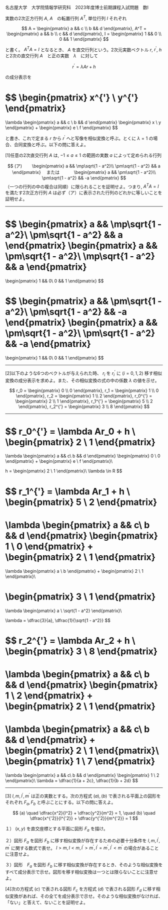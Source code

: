 名古屋大学　大学院情報学研究科　2023年度博士前期課程入試問題　数I

実数の2次正方行列 $A$, $A$　の転置行列 $A^T$, 単位行列 $I$ それぞれ

$$
  A = 
    \begin{pmatrix}
      a && c \\
      b && d
    \end{pmatrix},
  A^T = 
    \begin{pmatrix}
      a && b \\
      c && d
    \end{pmatrix},
  I =
    \begin{pmatrix}
      1 && 0 \\
      0 && 1
    \end{pmatrix}
$$

と書く。 $A^TA = I$ となるとき、 $A$ を直交行列という。2次元実数ベクトル $r$, $r^{'}$, $h$　と2次の直交行列 $A$　と正の実数　$\lambda$　に対して

$$
  r^{'} = \lambda Ar + h
$$

の成分表示を

$$
  \begin{pmatrix}
    x^{'} \\
    y^{'}
  \end{pmatrix}
  =
  \lambda
    \begin{pmatrix}
      a && c \\
      b && d
    \end{pmatrix}
    \begin{pmatrix}
      x \\
      y
    \end{pmatrix}
  +
    \begin{pmatrix}
      e \\
      f
     \end{pmatrix}
$$

と書き、これで定まる $r$ から $r^{'}$ へと写像を相似変換と呼ぶ。とくに $\lambda = 1$ の場合、合同変換と呼ぶ。以下の問に答えよ。

\[1]任意の2次直交行列 $A$ は, $-1 \le a \le 1$ の範囲の実数 $a$ によって定められる行列

$$
  (ア)
  　　\begin{pmatrix}
        a && \mp\sqrt{1 - a^2}\\
        \pm\sqrt{1 - a^2} && a
     \end{pmatrix}
 　または
 　　　\begin{pmatrix}
        a && \pm\sqrt{1 - a^2}\\
        \pm\sqrt{1 - a^2} && -a
     \end{pmatrix}
$$
（一つの行列の中の複合は同順）に限られることを証明せよ。つまり, $A^TA = I$ を満たす2次正方行列 $A$ は必ず（ア）に表示された行列のどれかに等しいことを証明せよ。

---
$$
  \begin{pmatrix}
    a && \mp\sqrt{1 - a^2}\\
    \pm\sqrt{1 - a^2} && a
  \end{pmatrix}
  \begin{pmatrix}
    a && \pm\sqrt{1 - a^2}\\
    \mp\sqrt{1 - a^2} && a
  \end{pmatrix}
  =
  \begin{pmatrix}
    1 && 0\\
    0 && 1
  \end{pmatrix}
$$

$$
  \begin{pmatrix}
    a && \pm\sqrt{1 - a^2}\\
    \pm\sqrt{1 - a^2} && -a
  \end{pmatrix}
  \begin{pmatrix}
    a && \pm\sqrt{1 - a^2}\\
    \pm\sqrt{1 - a^2} && -a
  \end{pmatrix}
  =
  \begin{pmatrix}
    1 && 0\\
    0 && 1
  \end{pmatrix}
$$

---
\[2]以下のような6つのベクトルが与えられた時、 $r_i$ を $r_i^{'}$ に $(i = 0,1 ,2)$ 移す相似変換の成分表示を求めよ。また、その相似変換の式の中の係数 $\lambda$ の値を示せ。

$$
  r_0 =
    \begin{pmatrix}
      0 \\
      0 
    \end{pmatrix},
  r_1 =
    \begin{pmatrix}
      1 \\
      0
    \end{pmatrix},
  r_2 =
    \begin{pmatrix}
      1 \\
      2
    \end{pmatrix},
  r_0^{'} =
    \begin{pmatrix}
      2 \\
      1
    \end{pmatrix},
  r_1^{'} =
    \begin{pmatrix}
      5 \\
      2
    \end{pmatrix},
  r_2^{'} =
    \begin{pmatrix}
      3 \\
      8
    \end{pmatrix}
$$

---

$$
  r_0^{'} = \lambda Ar_0 + h \\
  \begin{pmatrix}
    2 \\
    1 
  \end{pmatrix}
  = 
  \lambda
  \begin{pmatrix}
    a && c\\
    b && d
  \end{pmatrix}
  \begin{pmatrix}
    0 \\
    0 
  \end{pmatrix}
  +
  \begin{pmatrix}
    e \\
    f 
  \end{pmatrix}\\

  h = 
  \begin{pmatrix}
    2 \\
    1 
  \end{pmatrix}\\
  \lambda \in R
$$

$$
  r_1^{'} = \lambda Ar_1 + h \\
  \begin{pmatrix}
    5 \\
    2 
  \end{pmatrix}
  = 
  \lambda
  \begin{pmatrix}
    a && c\\
    b && d
  \end{pmatrix}
  \begin{pmatrix}
    1 \\
    0 
  \end{pmatrix}
  +
  \begin{pmatrix}
    2 \\
    1 
  \end{pmatrix}
  = 
  \lambda
  \begin{pmatrix}
    a \\
    b 
  \end{pmatrix}
  +
  \begin{pmatrix}
    2 \\
    1 
  \end{pmatrix}\\

  \begin{pmatrix}
    3 \\
    1 
  \end{pmatrix}
  =
  \lambda
  \begin{pmatrix}
    a \\
    \sqrt{1 - a^2} 
  \end{pmatrix}\\

  \lambda = \dfrac{3}{a}, \dfrac{1}{\sqrt{1 - a^2}}
$$

$$
  r_2^{'} = \lambda Ar_2 + h \\
  \begin{pmatrix}
    3 \\
    8 
  \end{pmatrix}
  = 
  \lambda
  \begin{pmatrix}
    a && c\\
    b && d
  \end{pmatrix}
  \begin{pmatrix}
    1 \\
    2 
  \end{pmatrix}
  +
  \begin{pmatrix}
    2 \\
    1 
  \end{pmatrix}
  = 
  \lambda
  \begin{pmatrix}
    a && c\\
    b && d
  \end{pmatrix}
  +
  \begin{pmatrix}
    2 \\
    1 
  \end{pmatrix}\\
  \begin{pmatrix}
    1 \\
    7 
  \end{pmatrix}
  =
  \lambda
  \begin{pmatrix}
    a && c\\
    b && d
  \end{pmatrix}
  \begin{pmatrix}
    1 \\
    2 
  \end{pmatrix}\\
  \lambda = \dfrac{1}{a + 2c}, \dfrac{1}{b + 2d}
$$

---

\[3] $l,m,l^{'},m^{'}$ は正の実数とする。次の方程式 $(a), (b)$ で表される平面上の図形をそれぞれ $F_a, F_b$ と呼ぶことにする。以下の問に答えよ。

$$
  (a) \quad \dfrac{x^2}{l^2} + \dfrac{y^2}{m^2} = 1, \quad (b) \quad \dfrac{x^{'2}}{l^{'2}} + \dfrac{y^{'2}}{m^{'2}} = 1
$$

１） $(x,y)$ を直交座標とする平面に図形 $F_a$ を描け。

２）図形 $F_a$ を図形 $F_b$ に移す相似変換が存在するための必要十分条件を $l,m,l^{'},m^{'}$ に関する数式で表せ。 $l > m, l < m, l^{'} > m^{'}, l^{'} = m^{'},  l^{'} < m^{'}$ の場合があることに注意せよ。

３）図形　$F_a$ を図形 $F_b$ に移す相似変換が存在するとき、そのような相似変換をすべて成分表示で示せ。図形を移す相似変換は一つとは限らないことに注意せよ。

\[4]次の方程式 $(c)$ で表される図形 $F_c$ を方程式 $(d)$ で表される図形 $F_d$ に移す相似変換があれば、その全てを成分表示で示せ。そのような相似変換がなければ、「ない」と答えて、ないことを証明せよ。

